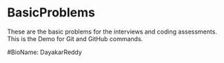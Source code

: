 # BasicProblems
These are the basic problems for the interviews and coding assessments.
This is the Demo for Git and GitHub commands.

#BioName:
DayakarReddy
